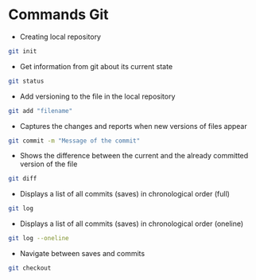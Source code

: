 # Commands Git

* Сreating local repository

```sh
git init
```

* Get information from git about its current state

```sh
git status
```

* Add versioning to the file in the local repository

```sh
git add "filename"
```

* Captures the changes and reports when new versions of files appear

```sh
git commit -m "Message of the commit"
```

* Shows the difference between the current and the already committed version of the file

```sh
git diff
```

* Displays a list of all commits (saves) in chronological order (full)

```sh
git log
```

* Displays a list of all commits (saves) in chronological order (oneline)

```sh
git log --oneline
```

* Navigate between saves and commits

```sh
git checkout
```